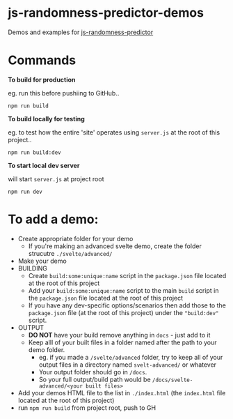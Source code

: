 # js-randomness-predictor-demos

Demos and examples for [js-randomness-predictor](https://github.com/matthewoestreich/js-randomness-predictor)

# Commands

**To build for production**

eg. run this before pushiing to GitHub..

`npm run build`

**To build locally for testing**

eg. to test how the entire 'site' operates using `server.js` at the root of this project..

`npm run build:dev`

**To start local dev server**

will start `server.js` at project root

`npm run dev`

# To add a demo:

- Create appropriate folder for your demo
  - If you're making an advanced svelte demo, create the folder strucutre `./svelte/advanced/`
- Make your demo
- BUILDING
  - Create `build:some:unique:name` script in the `package.json` file located at the root of this project
  - Add your `build:some:unique:name` script to the main `build` script in the `package.json` file located at the root of this project
  - If you have any dev-specific options/scenarios then add those to the `package.json` file (at the root of this project) under the `"build:dev"` script.
- OUTPUT
  - **DO NOT** have your build remove anything in `docs` - just add to it
  - Keep alll of your built files in a folder named after the path to your demo folder.
    - eg. if you made a `/svelte/advanced` folder, try to keep all of your output files in a directory named `svelt-advanced/` or whatever
    - Your output folder should go in `/docs`.
    - So your full output/build path would be `/docs/svelte-advanced/<your built files>`
- Add your demos HTML file to the list in `./index.html` (the `index.html` file located at the root of this project)
- run `npm run build` from project root, push to GH
